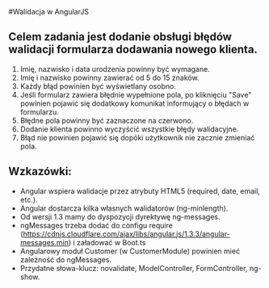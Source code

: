 ﻿#Walidacja w AngularJS

## Celem zadania jest dodanie obsługi błędów walidacji formularza dodawania nowego klienta.

1. Imię, nazwisko i data urodzenia powinny być wymagane.
2. Imię i nazwisko powinny zawierać od 5 do 15 znaków.
3. Każdy błąd powinien być wyświetlany osobno.
4. Jeśli formularz zawiera błędnie wypełnione pola, po kliknięciu "Save" powinien pojawić się dodatkowy komunikat informujący o błędach w formularzu.
5. Błędne pola powinny być zaznaczone na czerwono.
6. Dodanie klienta powinno wyczyścić wszystkie błędy walidacyjne.
7. Błąd nie powinien pojawić się dopóki użytkownik nie zacznie zmieniać pola.

## Wzkazówki:

* Angular wspiera walidacje przez atrybuty HTML5 (required, date, email, etc.).
* Angular dostarcza kilka własnych walidatorów (ng-minlength).
* Od wersji 1.3 mamy do dyspozycji dyrektywę ng-messages.
* ngMessages trzeba dodać do configu require (https://cdnjs.cloudflare.com/ajax/libs/angular.js/1.3.3/angular-messages.min) i załadować w Boot.ts
* Angularowy moduł Customer (w CustomerModule) powinien mieć zależność do ngMessages.
* Przydatne słowa-klucz: novalidate, ModelController, FormController, ng-show.

